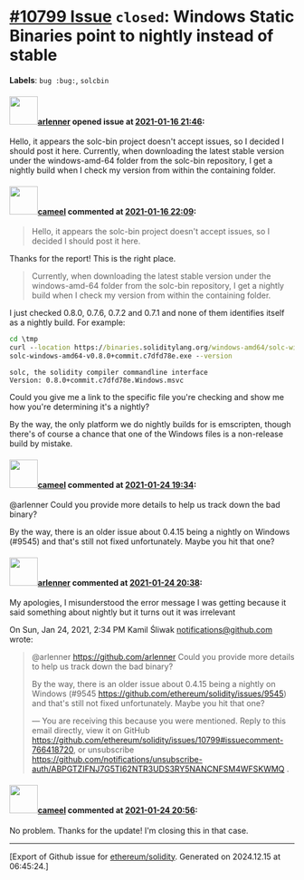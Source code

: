 # [\#10799 Issue](https://github.com/ethereum/solidity/issues/10799) `closed`: Windows Static Binaries point to nightly instead of stable
**Labels**: `bug :bug:`, `solcbin`


#### <img src="https://avatars.githubusercontent.com/u/6187493?u=1ba07d79190a89271dacadfb564d56617b037970&v=4" width="50">[arlenner](https://github.com/arlenner) opened issue at [2021-01-16 21:46](https://github.com/ethereum/solidity/issues/10799):

Hello, it appears the solc-bin project doesn't accept issues, so I decided I should post it here. Currently, when downloading the latest stable version under the windows-amd-64 folder from the solc-bin repository, I get a nightly build when I check my version from within the containing folder.


#### <img src="https://avatars.githubusercontent.com/u/137030?v=4" width="50">[cameel](https://github.com/cameel) commented at [2021-01-16 22:09](https://github.com/ethereum/solidity/issues/10799#issuecomment-761687567):

> Hello, it appears the solc-bin project doesn't accept issues, so I decided I should post it here.

Thanks for the report! This is the right place.

> Currently, when downloading the latest stable version under the windows-amd-64 folder from the solc-bin repository, I get a nightly build when I check my version from within the containing folder.

I just checked 0.8.0, 0.7.6, 0.7.2 and 0.7.1 and none of them identifies itself as a nightly build. For example:

``` cmd
cd \tmp
curl --location https://binaries.soliditylang.org/windows-amd64/solc-windows-amd64-v0.8.0+commit.c7dfd78e.exe --remote-name
solc-windows-amd64-v0.8.0+commit.c7dfd78e.exe --version
```
```
solc, the solidity compiler commandline interface
Version: 0.8.0+commit.c7dfd78e.Windows.msvc
```

Could you give me a link to the specific file you're checking and show me how you're determining it's a nightly?

By the way, the only platform we do nightly builds for is emscripten, though there's of course a chance that one of the Windows files is a non-release build by mistake.

#### <img src="https://avatars.githubusercontent.com/u/137030?v=4" width="50">[cameel](https://github.com/cameel) commented at [2021-01-24 19:34](https://github.com/ethereum/solidity/issues/10799#issuecomment-766418720):

@arlenner Could you provide more details to help us track down the bad binary?

By the way, there is an older issue about 0.4.15 being a nightly on Windows (#9545) and that's still not fixed unfortunately. Maybe you hit that one?

#### <img src="https://avatars.githubusercontent.com/u/6187493?u=1ba07d79190a89271dacadfb564d56617b037970&v=4" width="50">[arlenner](https://github.com/arlenner) commented at [2021-01-24 20:38](https://github.com/ethereum/solidity/issues/10799#issuecomment-766427951):

My apologies, I misunderstood the error message I was getting because it
said something about nightly but it turns out it was irrelevant

On Sun, Jan 24, 2021, 2:34 PM Kamil Śliwak <notifications@github.com> wrote:

> @arlenner <https://github.com/arlenner> Could you provide more details to
> help us track down the bad binary?
>
> By the way, there is an older issue about 0.4.15 being a nightly on
> Windows (#9545 <https://github.com/ethereum/solidity/issues/9545>) and
> that's still not fixed unfortunately. Maybe you hit that one?
>
> —
> You are receiving this because you were mentioned.
> Reply to this email directly, view it on GitHub
> <https://github.com/ethereum/solidity/issues/10799#issuecomment-766418720>,
> or unsubscribe
> <https://github.com/notifications/unsubscribe-auth/ABPGTZIFNJ7G5TI62NTR3UDS3RY5NANCNFSM4WFSKWMQ>
> .
>

#### <img src="https://avatars.githubusercontent.com/u/137030?v=4" width="50">[cameel](https://github.com/cameel) commented at [2021-01-24 20:56](https://github.com/ethereum/solidity/issues/10799#issuecomment-766430537):

No problem. Thanks for the update! I'm closing this in that case.


-------------------------------------------------------------------------------



[Export of Github issue for [ethereum/solidity](https://github.com/ethereum/solidity). Generated on 2024.12.15 at 06:45:24.]
